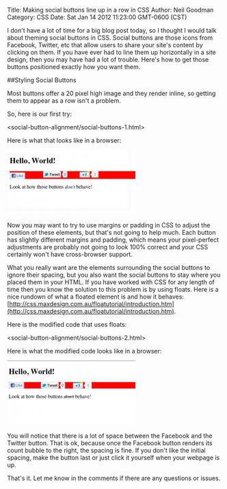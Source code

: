 Title: Making social buttons line up in a row in CSS
Author: Neil Goodman
Category: CSS
Date: Sat Jan 14 2012 11:23:00 GMT-0600 (CST)

I don't have a lot of time for a big blog post today, so I thought I would talk about theming social buttons in CSS. Social buttons are those icons from Facebook, Twitter, etc that allow users to share your site's content by clicking on them. If you have ever had to line them up horizontally in a site design, then you may have had a lot of trouble. Here's how to get those buttons positioned exactly how you want them.

##Styling Social Buttons

Most buttons offer a 20 pixel high image and they render inline, so getting them to appear as a row isn't a problem.

So, here is our first try:

<social-button-alignment/social-buttons-1.html>

Here is what that looks like in a browser:

![Misaligned Buttons](social-button-alignment/social-buttons-misaligned.png)

Now you may want to try to use margins or padding in CSS to adjust the position of these elements, but that's not going to help much. Each button has slightly different margins and padding, which means your pixel-perfect adjustments are probably not going to look 100% correct and your CSS certainly won't have cross-browser support.

What you really want are the elements surrounding the social buttons to ignore their spacing, but you also want the social buttons to stay where you placed them in your HTML. If you have worked with CSS for any length of time then you know the solution to this problem is by using floats. Here is a nice rundown of what a floated element is and how it behaves: [http://css.maxdesign.com.au/floatutorial/introduction.htm](http://css.maxdesign.com.au/floatutorial/introduction.htm).

Here is the modified code that uses floats:

<social-button-alignment/social-buttons-2.html>

Here is what the modified code looks like in a browser:

![Aligned Buttons](social-button-alignment/social-buttons-aligned.png)

You will notice that there is a lot of space between the Facebook and the Twitter button. That is ok, because once the Facebook button renders its count bubble to the right, the spacing is fine. If you don't like the initial spacing, make the button last or just click it yourself when your webpage is up.

That's it. Let me know in the comments if there are any questions or issues.